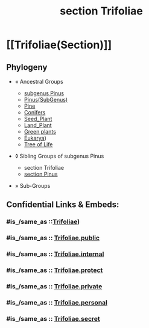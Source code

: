﻿---
title: "section Trifoliae"
---

# [[Trifoliae(Section)]] 


## Phylogeny 

-   « Ancestral Groups  
    -   [subgenus Pinus](subgenus_Pinus)
    -   [Pinus(SubGenus)](../Pinus(SubGenus).md)
    -   [Pine](../../../Pine.md)
    -   [Conifers](../../../../Conifers.md)
    -   [Seed_Plant](../../../../../Seed_Plant.md)
    -   [Land_Plant](../../../../../../Land_Plant.md)
    -   [Green plants](../../../../../../../Plants.md)
    -  [Eukarya](../../../../../../../../Eukarya.md))
    -   [Tree of Life](../../../../../../../../Tree_of_Life.md)

-   ◊ Sibling Groups of  subgenus Pinus
    -   section Trifoliae
    -   [section Pinus](section_Pinus)

-   » Sub-Groups 


## Confidential Links & Embeds: 

### #is_/same_as ::[Trifoliae](Trifoliae.md)) 

### #is_/same_as :: [Trifoliae.public](/_public/bio/bio~Domain/Eukarya/Plants/Land_Plant/Seed_Plant/Conifers/Pine/Pinus/Pinus(SubGenus)/Trifoliae.public.md) 

### #is_/same_as :: [Trifoliae.internal](/_internal/bio/bio~Domain/Eukarya/Plants/Land_Plant/Seed_Plant/Conifers/Pine/Pinus/Pinus(SubGenus)/Trifoliae.internal.md) 

### #is_/same_as :: [Trifoliae.protect](/_protect/bio/bio~Domain/Eukarya/Plants/Land_Plant/Seed_Plant/Conifers/Pine/Pinus/Pinus(SubGenus)/Trifoliae.protect.md) 

### #is_/same_as :: [Trifoliae.private](/_private/bio/bio~Domain/Eukarya/Plants/Land_Plant/Seed_Plant/Conifers/Pine/Pinus/Pinus(SubGenus)/Trifoliae.private.md) 

### #is_/same_as :: [Trifoliae.personal](/_personal/bio/bio~Domain/Eukarya/Plants/Land_Plant/Seed_Plant/Conifers/Pine/Pinus/Pinus(SubGenus)/Trifoliae.personal.md) 

### #is_/same_as :: [Trifoliae.secret](/_secret/bio/bio~Domain/Eukarya/Plants/Land_Plant/Seed_Plant/Conifers/Pine/Pinus/Pinus(SubGenus)/Trifoliae.secret.md)

